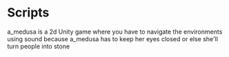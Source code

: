 Scripts
=======

a_medusa is a 2d Unity game where you have to navigate the environments using sound because a_medusa has to keep her eyes closed or else she'll turn people into stone 
